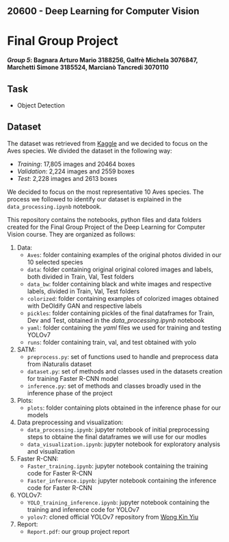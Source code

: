 ## 20600 - Deep Learning for Computer Vision
# Final Group Project 
#### _Group 5_: Bagnara Arturo Mario 3188256, Galfrè Michela 3076847, Marchetti Simone 3185524, Marcianò Tancredi 3070110

## Task
- Object Detection

## Dataset
The dataset was retrieved from [Kaggle](https://www.kaggle.com/c/inaturalist-challenge-at-fgvc-2017) and we decided to focus on the Aves species. We divided the dataset in the following way:
- _Training_: 17,805 images and 20464 boxes 
- _Validation_: 2,224 images and 2559 boxes 
- _Test_: 2,228 images and 2613 boxes 

We decided to focus on the most representative 10 Aves species. The process we followed to identify our dataset is explained in the `data_processing.ipynb` notebook.

This repository contains the notebooks, python files and data folders created for the Final Group Project of the Deep Learning for Computer Vision course. They are organized as follows:
1. Data:
    - `Aves`: folder containing examples of the original photos divided in our 10 selected species
    - `data`: folder containing original original colored images and labels, both divided in Train, Val, Test folders
    - `data_bw`: folder containing black and white images and respective labels, divided in Train, Val, Test folders
    - `colorized`: folder containing examples of colorized images obtained with DeOldify GAN and respective labels
    - `pickles`: folder containing pickles of the final dataframes for Train, Dev and Test, obtained in the _data_processing.ipynb_ notebook
    - `yaml`: folder containing the _yaml_ files we used for training and testing YOLOv7
    - `runs`: folder containing train, val, and test obtained with yolo
2. SATM:
    - `preprocess.py`: set of functions used to handle and preprocess data from iNaturalis dataset
    - `dataset.py`: set of methods and classes used in the datasets creation for training Faster R-CNN model
    - `inference.py`: set of methods and classes broadly used in the inference phase of the project
3. Plots:
    - `plots`: folder containing plots obtained in the inference phase for our models
4. Data preprocessing and visualization:
    - `data_processing.ipynb`: jupyter notebook of initial preprocessing steps to obtaine the final dataframes we will use for our modles
    - `data_visualization.ipynb`: jupyter notebook for exploratory analysis and visualization
5. Faster R-CNN:
    - `Faster_training.ipynb`: jupyter notebook containing the training code for Faster R-CNN 
    - `Faster_inference.ipynb`: jupyter notebook containing the inference code for Faster R-CNN
6. YOLOv7:
    - `YOLO_training_inference.ipynb`: jupyter notebook containing the training and inference code for YOLOv7
    - `yolov7`: cloned official YOLOv7 repository from [Wong Kin Yiu](https://github.com/WongKinYiu/yolov7.git)
7. Report:
    - `Report.pdf`: our group project report
